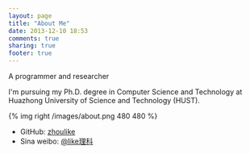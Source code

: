 ```yaml
---
layout: page
title: "About Me"
date: 2013-12-10 18:53
comments: true
sharing: true
footer: true
---
```


A programmer and researcher

I'm pursuing my Ph.D. degree in Computer Science and Technology at Huazhong University of Science and Technology (HUST).

<!--![About Me](/images/about.png "About Me")-->
{% img right /images/about.png 480 480 %}

* GitHub: [zhoulike](https://github.com/zhoulike)
* Sina weibo: [@like理科](http://weibo.com/u/1801449373)

